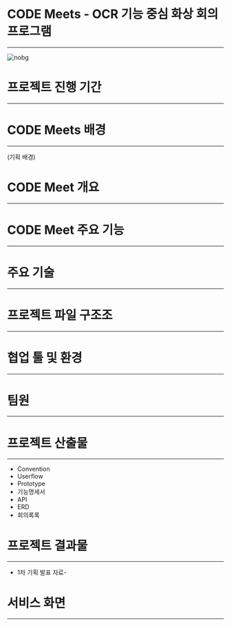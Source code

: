 # CODE Meets - OCR 기능 중심 화상 회의 프로그램
---
![nobg](/uploads/9332275ef1448b9a77f8663aa65e0684/nobg.gif)

# 프로젝트 진행 기간
---

# CODE Meets 배경
---
(기획 배경)

# CODE Meet 개요
---

# CODE Meet 주요 기능
---

# 주요 기술
---

# 프로젝트 파일 구조조
---

# 협업 툴 및 환경
---

# 팀원
---

# 프로젝트 산출물
---
- Convention
- Userflow
- Prototype
- 기능명세서
- API 
- ERD
- 회의록록

# 프로젝트 결과물
---
- 1차 기획 발표 자료-

# 서비스 화면
---

